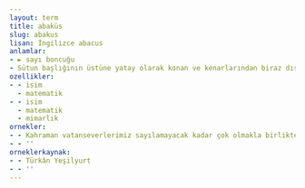 ```yaml
---
layout: term
title: abaküs
slug: abakus
lisan: İngilizce abacus
anlamlar:
- ► sayı boncuğu
- Sütun başlığının üstüne yatay olarak konan ve kenarlarından biraz dışarı taşan taş blok; abak (I)
ozellikler:
- - isim
  - matematik
- - isim
  - matematik
  - mimarlık
ornekler:
- - Kahraman vatanseverlerimiz sayılamayacak kadar çok olmakla birlikte, iktisadi vatanseverlerimiz abaküsün boncuk sayısını geçmez.
- - ''
orneklerkaynak:
- - Türkân Yeşilyurt
- - ''
---
```

